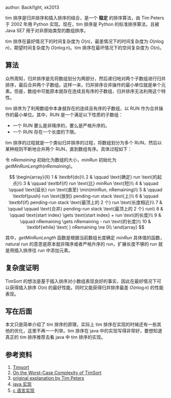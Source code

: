author: Backl1ght, xk2013

tim 排序是归并排序和插入排序的结合，是一个 **稳定** 的排序算法，由 Tim Peters 于 2002 年用 Python 实现。现在，tim 排序是 Python 的标准排序算法，且被 Java SE7 用于对非原始类型的数组排序。

tim 排序在最好情况下的时间复杂度为 $O(n)$，最差情况下的时间复杂度为 $O(n \log n)$，期望时间复杂度为 $O(n \log n)$。tim 排序在最坏情况下的空间复杂度为 $O(n)$。

## 算法

众所周知，归并排序是先将数组划分为两部分，然后递归地对两个子数组进行归并排序，最后合并两个子数组。这样一来，归并排序合并操作的最小单位就是单个元素。但是，数组中可能原本就存在连续且有序的子数组，归并排序无法利用这个特性。

tim 排序为了利用数组中本身就存在的连续且有序的子数组，以 RUN 作为合并操作的最小单位。其中，RUN 是一个满足以下性质的子数组：

-   一个 RUN 要么是非降序的，要么是严格升序的。
-   一个 RUN 存在一个长度的下限。

tim 排序的过程就是一个类似归并排序的过程，将数组划分为多个 RUN，然后以某种规则不断地合并两个 RUN，直到数组有序。具体过程如下：

令 $nRemaining$ 初始化为数组的大小，$minRun$ 初始化为 $getMinRunLength(nRemaining)$。

$$
\begin{array}{ll}
1 & \textbf{do}\\
2 & \qquad \text{确定} run \text{的起点}\\
3 & \qquad \textbf{if} run \text{比} minRun \text{短}\\
4 & \qquad \qquad \text{延长} run \text{直至} \min(minRun, nRemaining)\\
5 & \qquad \textbf{push} run \text{放到} pending-run stack \text{上}\\
6 & \qquad \textbf{if} pending-run stack \text{最顶上的 2 个} run \text{长度相近}\\
7 & \qquad  \qquad \text{合并} pending-run stack \text{最顶上的 2 个} run\\
8 & \qquad \text{start index} \gets \text{start index} + run \text{的长度}\\
9 & \qquad nRemaining \gets nRemaining - run \text{的长度}\\
10 & \textbf{while} \text{ } nRemaining \ne 0\\
\end{array}
$$

其中，$getMinRunLength$ 函数是根据当前数组长度确定 $minRun$ 具体值的函数，natural run 的意思是原本就非降序或者严格升序的 run，扩展长度不够的 run 就是用插入排序往 run 中添加元素。

## 复杂度证明

TimSort 的想法是基于插入排序对小数组表现良好的事实，因此在最好情况下可以获得插入排序 $O(n)$ 的最好性能。同时又能获得归并排序最差 $O(n\log n)$ 的性能表现。

## 写在后面

本文只是简单介绍了 tim 排序的原理，实际上 tim 排序在实现的时候还有一些其他的优化，这里不再一一列举。tim 排序在 java 中的实现写得非常好，要想知道真正的 tim 排序推荐去看 java 中 tim 排序的实现。

## 参考资料

1.  [Timsort](https://en.wikipedia.org/wiki/Timsort)
2.  [On the Worst-Case Complexity of TimSort](https://drops.dagstuhl.de/opus/volltexte/2018/9467/pdf/LIPIcs-ESA-2018-4.pdf)
3.  [original explanation by Tim Peters](https://bugs.python.org/file4451/timsort.txt)
4.  [java 实现](https://web.archive.org/web/20150716000631/https://android.googlesource.com/platform/libcore/+/gingerbread/luni/src/main/java/java/util/TimSort.java)
5.  [c 语言实现](http://svn.python.org/projects/python/trunk/Objects/listobject.c)
